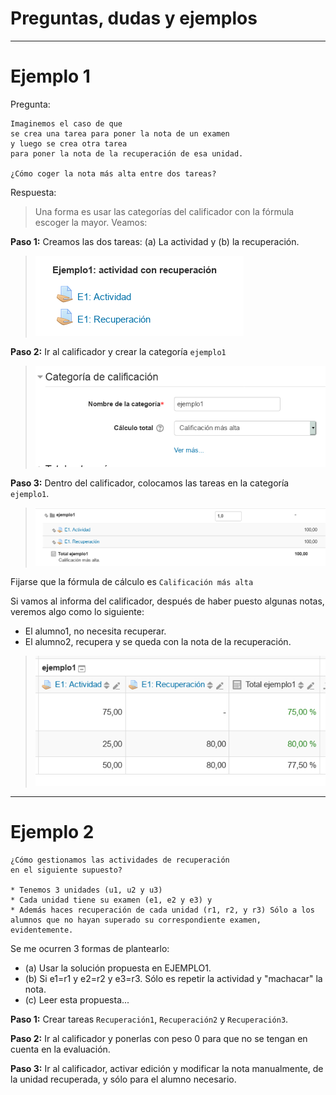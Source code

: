 
# Preguntas, dudas y ejemplos

---

# Ejemplo 1

Pregunta:
```
Imaginemos el caso de que
se crea una tarea para poner la nota de un examen
y luego se crea otra tarea
para poner la nota de la recuperación de esa unidad.

¿Cómo coger la nota más alta entre dos tareas?
```

Respuesta:

> Una forma es usar las categorías del calificador con la fórmula escoger la mayor. Veamos:

**Paso 1:** Creamos las dos tareas: (a) La actividad y (b) la recuperación.

> ![](./files/ejemplo1-crear-tareas.png)

**Paso 2:** Ir al calificador y crear la categoría `ejemplo1`

> ![](./files/ejemplo1-formula.png)

**Paso 3:** Dentro del calificador, colocamos las tareas en la categoría `ejemplo1`.

>![](./files/ejemplo1-calificador.png)

Fijarse que la fórmula de cálculo es `Calificación más alta`

Si vamos al informa del calificador, después de haber puesto algunas notas, veremos algo como lo siguiente:
* El alumno1, no necesita recuperar.
* El alumno2, recupera y se queda con la nota de la recuperación.

> ![](./files/ejemplo1-notas.png)

---

# Ejemplo 2

```
¿Cómo gestionamos las actividades de recuperación
en el siguiente supuesto?

* Tenemos 3 unidades (u1, u2 y u3)
* Cada unidad tiene su examen (e1, e2 y e3) y
* Además haces recuperación de cada unidad (r1, r2, y r3) Sólo a los alumnos que no hayan superado su correspondiente examen, evidentemente.
```

Se me ocurren 3 formas de plantearlo:
* (a) Usar la solución propuesta en EJEMPLO1.
* (b) Si e1=r1 y e2=r2 y e3=r3. Sólo es repetir la actividad y "machacar" la nota.
* (c) Leer esta propuesta...

**Paso 1:** Crear tareas `Recuperación1`, `Recuperación2` y `Recuperación3`.

**Paso 2:** Ir al calificador y ponerlas con peso 0 para que no se tengan en cuenta en la evaluación.

**Paso 3:** Ir al calificador, activar edición y modificar la nota manualmente, de la unidad recuperada, y sólo para el alumno necesario.
